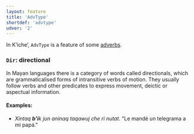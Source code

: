 ```yaml
---
layout: feature
title: 'AdvType'
shortdef: 'advtype'
udver: '2'
---
```


In Kʼicheʼ, `AdvType` is a feature of some [adverbs](quc-pos/ADV). 

### <a name="Dir">`Dir`</a>: directional

In Mayan languages there is a category of words called directionals, which are grammaticalised forms of intransitive verbs of motion.
They usually follow verbs and other predicates to express movement, deictic or aspectual information.

#### Examples:

* _Xintaq <b>bʼi</b>k jun aninaq taqawuj che ri nutat._ "Le mandé un telegrama a mi papá."
<!-- Interlanguage links updated Út 9. května 2023, 20:03:31 CEST -->
